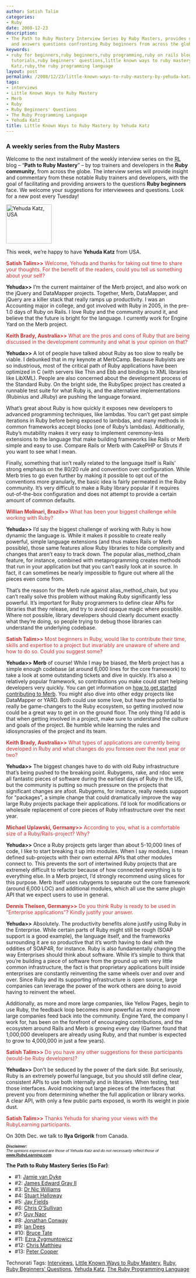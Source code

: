 ```yaml
---
author: Satish Talim
categories:
- Ruby
date: 2008-12-23
description:
- The Path to Ruby Mastery Interview Series by Ruby Masters, provides guidance to
  and answers questions confronting Ruby beginners from across the globe.
keywords:
- ruby for beginners,ruby beginners,ruby programming,ruby on rails blog,rails blog,rails
  tutorials,ruby beginners' questions,little known ways to ruby mastery,ruby masters,interviews,Yehuda
  Katz,ruby,the ruby programming language
layout: post
permalink: /2008/12/23/little-known-ways-to-ruby-mastery-by-yehuda-katz/
tags:
- interviews
- Little Known Ways to Ruby Mastery
- Merb
- Ruby
- Ruby Beginners' Questions
- The Ruby Programming Language
- Yehuda Katz
title: Little Known Ways to Ruby Mastery by Yehuda Katz
---
```


<div>
  <h3>
    A weekly series from the Ruby Masters
  </h3>
  
  <p class="update">
    Welcome to the next installment of the weekly interview series on the <abbr title="RubyLearning">RL</abbr> blog &#8211; &#8220;<strong>Path to Ruby Mastery</strong>&#8221; &#8211; by top trainers and developers in the <strong>Ruby community</strong>, from across the globe. The interview series will provide insight and commentary from these notable Ruby trainers and developers, with the goal of facilitating and providing answers to the questions <strong>Ruby beginners</strong> face. We welcome your suggestions for interviewees and questions. Look for a new post every Tuesday!
  </p>
  
  <p>
    <img class="alignright" src="http://rubylearning.com/images/YehudaKatz.jpg" alt="Yehuda Katz, USA" title="Yehuda Katz, USA" width="125" height="107" />
  </p>
  
  <p>
    <span class="drop_cap">T</span>his week, we&#8217;re happy to have <strong>Yehuda Katz</strong> from USA.
  </p>
  
  <p>
    <span style="color:#CC3333;"><strong>Satish Talim>></strong> Welcome, Yehuda and thanks for taking out time to share your thoughts. For the benefit of the readers, could you tell us something about your self?</span>
  </p>
  
  <p>
    <strong>Yehuda>></strong> I&#8217;m the current maintainer of the Merb project, and also work on the jQuery and DataMapper projects. Together, Merb, DataMapper, and jQuery are a killer stack that really ramps up productivity. I was an Accounting major in college, and got involved with Ruby in 2005, in the pre-1.0 days of Ruby on Rails. I love Ruby and the community around it, and believe that the future is bright for the language. I currently work for Engine Yard on the Merb project.
  </p>
  
  <p>
    <span style="color:#CC3333;"><strong>Keith Brady, Australia>></strong> What are the pros and cons of Ruby that are being discussed in the development community and what is your opinion on that?</span>
  </p>
  
  <p>
    <strong>Yehuda>></strong> A lot of people have talked about Ruby as too slow to really be viable. I debunked that in my keynote at MerbCamp. Because Rubyists are so industrious, most of the critical path of Ruby applications have been optimized in C (with servers like Thin and Ebb and bindings to XML libraries like LibXML). People are also concerned about the development process of the Standard Ruby. On the bright side, the RubySpec project has created a runnable test suite for what Ruby is, and the alternative implementations (Rubinius and JRuby) are pushing the language forward.
  </p>
  
  <p>
    What&#8217;s great about Ruby is how quickly it exposes new developers to advanced programming techniques, like lambdas. You can&#8217;t get past simple iterations in Ruby before being exposed to lambdas, and many methods in common frameworks accept blocks (one of Ruby&#8217;s lambdas). Additionally, Ruby&#8217;s mutability makes it very easy to implement ceremony-less extensions to the language that make building frameworks like Rails or Merb simple and easy to use. Compare Rails or Merb with CakePHP or Struts if you want to see what I mean.
  </p>
  
  <p>
    Finally, something that isn&#8217;t really related to the language itself is Rails&#8217; strong emphasis on the 80/20 rule and convention over configuration. While Merb tries to go even further by making it possible to opt out of the conventions more granularly, the basic idea is fairly permeated in the Ruby community. It&#8217;s very difficult to make a Ruby library popular if it requires out-of-the-box configuration and does not attempt to provide a certain amount of common defaults.
  </p>
  
  <p>
    <span style="color:#CC3333;"><strong>Willian Molinari, Brazil>></strong> What has been your biggest challenge while working with Ruby?</span>
  </p>
  
  <p>
    <strong>Yehuda>></strong> I&#8217;d say the biggest challenge of working with Ruby is how dynamic the language is. While it makes it possible to create really powerful, simple language extensions (and thus makes Rails or Merb possible), those same features allow Ruby libraries to hide complexity and changes that aren&#8217;t easy to track down. The popular alias_method_chain feature, for instance, combined with metaprogramming creates methods that run in your application but that you can&#8217;t easily look at in source. In fact, it can sometimes be nearly impossible to figure out where all the pieces even come from.
  </p>
  
  <p>
    That&#8217;s the reason for the Merb rule against alias_method_chain, but you can&#8217;t really solve this problem without making Ruby significantly less powerful. It&#8217;s important for Ruby programmers to define clear APIs for libraries that they release, and try to avoid opaque magic where possible. Where not possible, library developers should clearly document exactly what they&#8217;re doing, so people trying to debug those libraries can understand the underlying codebase.
  </p>
  
  <p>
    <span style="color:#CC3333;"><strong>Satish Talim>></strong> Most beginners in Ruby, would like to contribute their time, skills and expertise to a project but invariably are unaware of where and how to do so. Could you suggest some?</span>
  </p>
  
  <p>
    <strong>Yehuda>></strong> <strong>Merb</strong> of course! While I may be biased, the Merb project has a simple enough codebase (at around 6,000 lines for the core framework) to take a look at some outstanding tickets and dive in quickly. It&#8217;s also a relatively popular framework, so contributions you make could start helping developers very quickly. You can get information on <a href="http://wiki.merbivore.com/contribute/start">how to get started contributing to Merb</a>. You might also dive into other edgy projects like DataMapper or YARD. Both could use some love, but have the potential to really be game-changers to the Ruby ecosystem, so getting involved now could be a great way to get in on the ground floor. The only thing I&#8217;d add is that when getting involved in a project, make sure to understand the culture and goals of the project. Be humble while learning the rules and idiosyncrasies of the project and its team.
  </p>
  
  <p>
    <span style="color:#CC3333;"><strong>Keith Brady, Australia>></strong> What types of applications are currently being developed in Ruby and what changes do you foresee over the next year or two?</span>
  </p>
  
  <p>
    <strong>Yehuda>></strong> The biggest changes have to do with old Ruby infrastructure that&#8217;s being pushed to the breaking point. Rubygems, rake, and rdoc were all fantastic pieces of software during the earliest days of Ruby in the US, but the community is putting so much pressure on the projects that significant changes are afoot. Rubygems, for instance, really needs support for &#8220;packages&#8221;, a simple change that could dramatically improve the way large Ruby projects package their applications. I&#8217;d look for modifications or wholesale replacement of core pieces of Ruby infrastructure over the next year.
  </p>
  
  <p>
    <span style="color:#CC3333;"><strong>Michael Uplawski, Germany>></strong> According to you, what is a comfortable size of a Ruby/Rails-project? Why?</span>
  </p>
  
  <p>
    <strong>Yehuda>></strong> Once a Ruby projects gets larger than about 5-10,000 lines of code, I like to start breaking it up into modules. When I say modules, I mean defined sub-projects with their own external APIs that other modules connect to. This prevents the sort of intertwined Ruby projects that are extremely difficult to refactor because of how connected everything is to everything else. In a Merb project, I&#8217;d strongly recommend using slices for this purpose. Merb itself uses rubygems to separate out the core framework (around 6,000 LOC) and additional modules, which all use the same plugin API that we expect users to use in general.
  </p>
  
  <p>
    <span style="color:#CC3333;"><strong>Dennis Theisen, Germany>></strong> Do you think Ruby is ready to be used in &#8220;Enterprise applications&#8221;? Kindly justify your answer.</span>
  </p>
  
  <p>
    <strong>Yehuda>></strong> Absolutely. The productivity benefits alone justify using Ruby in the Enterprise. While certain parts of Ruby might still be rough (SOAP support is a good example), the language itself, and the frameworks surrounding it are so productive that it&#8217;s worth having to deal with the oddities of SOAP4R, for instance. Ruby is also fundamentally changing the way Enterprises should think about software. While it&#8217;s simple to think that you&#8217;re building a piece of software from the ground up with very little common infrastructure, the fact is that proprietary applications built inside enterprises are constantly reinventing the same wheels over and over and over. Since Ruby and its supporting infrastructure is open source, large companies can leverage the power of the work others are doing to avoid having to reinvent the wheel.
  </p>
  
  <p>
    Additionally, as more and more large companies, like Yellow Pages, begin to use Ruby, the feedback loop becomes more powerful as more and more large companies feed back into the community. Engine Yard, the company I work for, has been on the forefront of encouraging contributions, and the ecosystem around Rails and Merb is growing every day (Gartner found that 1,000,000 developers are already using Ruby, and that number is expected to grow to 4,000,000 in just a few years).
  </p>
  
  <p>
    <span style="color:#CC3333;"><strong>Satish Talim>></strong> Do you have any other suggestions for these participants (would-be Ruby developers)?</span>
  </p>
  
  <p>
    <strong>Yehuda>></strong> Don&#8217;t be seduced by the power of the dark side. But seriously, Ruby is an extremely powerful language, but you should still define clear, consistent APIs to use both internally and in libraries. When testing, test those interfaces. Avoid mocking out large pieces of the interfaces that prevent you from determining whether the full application or library works. A clear API, with only a few public parts exposed, is worth its weight in pixie dust.
  </p>
  
  <p>
    <span style="color:#CC3333;"><strong>Satish Talim>></strong> Thanks Yehuda for sharing your views with the RubyLearning participants.</span>
  </p>
  
  <p class="note">
    On 30th Dec. we talk to <strong>Ilya Grigorik</strong> from Canada.
  </p>
  
  <p>
    <span style="font-size: 8pt; font-family: Arial;"><i><strong>Disclaimer:</strong></i></span><br /><span style="font-size: 8pt; font-family: Arial;"><i>The opinions expressed are those of Yehuda Katz and do not necessarily reflect those of <strong><a href="http://rubylearning.com/">www.RubyLearning.com</a></strong>.</i></span>
  </p>
  
  <p>
    <strong>The Path to Ruby Mastery Series (So Far)</strong>:
  </p>
  
  <ul>
    <li>
      #1: <a href="http://rubylearning.com/blog/2008/09/23/little-known-ways-to-ruby-mastery-by-jamie-van-dyke/">Jamie van Dyke</a>
    </li>
    <li>
      #2: <a href="http://rubylearning.com/blog/2008/09/30/little-known-ways-to-ruby-mastery-by-james-edward-gray-ii/">James Edward Gray II</a>
    </li>
    <li>
      #3: <a href="http://rubylearning.com/blog/2008/10/07/little-known-ways-to-ruby-mastery-by-dr-nic-williams/">Dr Nic Williams</a>
    </li>
    <li>
      #4: <a href="http://rubylearning.com/blog/2008/10/14/little-known-ways-to-ruby-mastery-by-stuart-halloway/">Stuart Halloway</a>
    </li>
    <li>
      #5: <a href="http://rubylearning.com/blog/2008/10/21/little-known-ways-to-ruby-mastery-by-jay-fields/">Jay Fields</a>
    </li>
    <li>
      #6: <a href="http://rubylearning.com/blog/2008/10/28/little-known-ways-to-ruby-mastery-by-chris-osullivan/">Chris O&#8217;Sullivan</a>
    </li>
    <li>
      #7: <a href="http://rubylearning.com/blog/2008/11/04/little-known-ways-to-ruby-mastery-by-guy-naor/">Guy Naor</a>
    </li>
    <li>
      #8: <a href="http://rubylearning.com/blog/2008/11/11/little-known-ways-to-ruby-mastery-by-jonathan-conway/">Jonathan Conway</a>
    </li>
    <li>
      #9: <a href="http://rubylearning.com/blog/2008/11/18/little-known-ways-to-ruby-mastery-by-ian-dees/">Ian Dees</a>
    </li>
    <li>
      #10: <a href="http://rubylearning.com/blog/2008/11/25/little-known-ways-to-ruby-mastery-by-bruce-tate/">Bruce Tate</a>
    </li>
    <li>
      #11: <a href="http://rubylearning.com/blog/2008/12/02/little-known-ways-to-ruby-mastery-by-ezra-zygmuntowicz/">Ezra Zygmuntowicz</a>
    </li>
    <li>
      #12: <a href="http://rubylearning.com/blog/2008/12/09/little-known-ways-to-ruby-mastery-by-chris-matthieu/">Chris Matthieu</a>
    </li>
    <li>
      #13: <a href="http://rubylearning.com/blog/2008/12/16/little-known-ways-to-ruby-mastery-by-peter-cooper/">Peter Cooper</a>
    </li>
  </ul>
</div>

Technorati Tags: <a href="http://technorati.com/tag/Interviews" rel="tag">Interviews</a>, <a href="http://technorati.com/tag/Little+Known+Ways+to+Ruby+Mastery" rel="tag">Little Known Ways to Ruby Mastery</a>, <a href="http://technorati.com/tag/Ruby" rel="tag">Ruby</a>, <a href="http://technorati.com/tag/Ruby+Beginners%26%238217%3B+Questions" rel="tag">Ruby Beginners&#8217; Questions</a>, <a href="http://technorati.com/tag/Yehuda+Katz" rel="tag">Yehuda Katz</a>, <a href="http://technorati.com/tag/The+Ruby+Programming+Language" rel="tag">The Ruby Programming Language</a>
